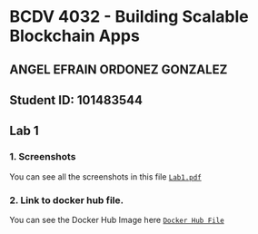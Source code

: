 # BCDV 4032 - Building Scalable Blockchain Apps

## ANGEL EFRAIN ORDONEZ GONZALEZ

## Student ID: 101483544

## Lab 1

### 1. Screenshots

You can see all the screenshots in this file [`Lab1.pdf`](https://github.com/angelogzz/BCDV-4032/blob/master/Lab1/Lab1.pdf)

### 2. Link to docker hub file.

You can see the Docker Hub Image here [`Docker Hub File`](https://hub.docker.com/repositories/angelordonez)
